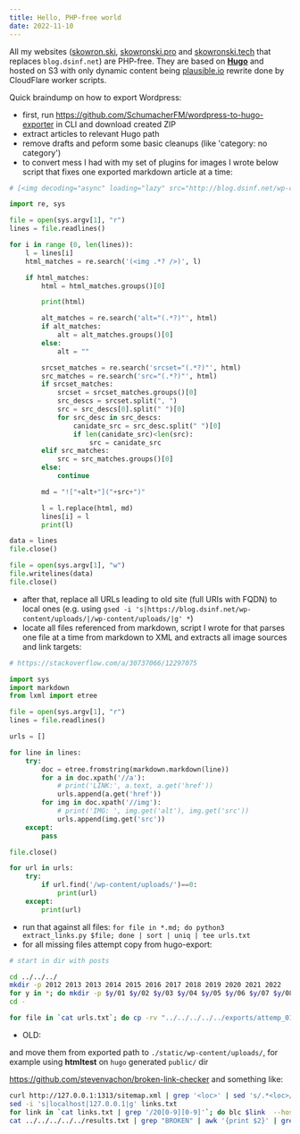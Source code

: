 ```yaml
---
title: Hello, PHP-free world
date: 2022-11-10
---
```


All my websites ([skowron.ski](https://skowron.ski), [skowronski.pro](https://skowronski.pro) and [skowronski.tech](https://skowronski.tech) that replaces `blog.dsinf.net`) are PHP-free. They are based on **[Hugo](https://gohugo.io)** and hosted on S3 with only dynamic content being [plausible.io](https://plausible.io/) rewrite done by CloudFlare worker scripts.

Quick braindump on how to export Wordpress:

- first, run https://github.com/SchumacherFM/wordpress-to-hugo-exporter in CLI and download created ZIP
- extract articles to relevant Hugo path
- remove drafts and peform some basic cleanups (like 'category: no category')
- to convert mess I had with my set of plugins for images I wrote below script that fixes one exported markdown article at a time:

```python
# [<img decoding="async" loading="lazy" src="http://blog.dsinf.net/wp-content/uploads/2012/08/rondo1-300x225.png" alt="rondo1" width="300" height="225" class="alignnone size-medium wp-image-191" srcset="https://blog.dsinf.net/wp-content/uploads/2012/08/rondo1-300x225.png 300w, https://blog.dsinf.net/wp-content/uploads/2012/08/rondo1.png 640w" sizes="(max-width: 300px) 100vw, 300px" />][1]  

import re, sys

file = open(sys.argv[1], "r")
lines = file.readlines()

for i in range (0, len(lines)):
	l = lines[i]
	html_matches = re.search('(<img .*? />)', l)

	if html_matches:
		html = html_matches.groups()[0]

		print(html)

		alt_matches = re.search('alt="(.*?)"', html)
		if alt_matches:
			alt = alt_matches.groups()[0]
		else:
			alt = ""

		srcset_matches = re.search('srcset="(.*?)"', html)
		src_matches = re.search('src="(.*?)"', html)
		if srcset_matches:
			srcset = srcset_matches.groups()[0]
			src_descs = srcset.split(", ")
			src = src_descs[0].split(" ")[0]
			for src_desc in src_descs:
				canidate_src = src_desc.split(" ")[0]
				if len(canidate_src)<len(src):
					src = canidate_src
		elif src_matches:
			src = src_matches.groups()[0]
		else:
			continue

		md = "!["+alt+"]("+src+")"

		l = l.replace(html, md)
		lines[i] = l
		print(l)

data = lines
file.close()

file = open(sys.argv[1], "w")
file.writelines(data)
file.close()
```

- after that, replace all URLs leading to old site (full URIs with FQDN) to local ones (e.g. using `gsed -i 's|https://blog.dsinf.net/wp-content/uploads/|/wp-content/uploads/|g' *`)
- locate all files referenced from markdown, script I wrote for that parses one file at a time from markdown to XML and extracts all image sources and link targets:

```python
# https://stackoverflow.com/a/30737066/12297075

import sys
import markdown
from lxml import etree

file = open(sys.argv[1], "r")
lines = file.readlines()

urls = []

for line in lines:
	try:
		doc = etree.fromstring(markdown.markdown(line))
		for a in doc.xpath('//a'):
			# print('LINK:', a.text, a.get('href'))
			urls.append(a.get('href'))
		for img in doc.xpath('//img'):
			# print('IMG: ', img.get('alt'), img.get('src'))
			urls.append(img.get('src'))
	except:
		pass

file.close()

for url in urls:
	try:
		if url.find('/wp-content/uploads/')==0:
			print(url)
	except:
		print(url)
```
- run that against all files: `for file in *.md; do python3 extract_links.py $file; done | sort | uniq | tee urls.txt`
- for all missing files attempt copy from hugo-export:

```bash
# start in dir with posts

cd ../../../
mkdir -p 2012 2013 2013 2014 2015 2016 2017 2018 2019 2020 2021 2022
for y in *; do mkdir -p $y/01 $y/02 $y/03 $y/04 $y/05 $y/06 $y/07 $y/08 $y/09 $y/10 $y/11 $y/12; done
cd -

for file in `cat urls.txt`; do cp -rv "../../../../../exports/attemp_01/hugo-export/$file" ../../../$file ; done | tee log.txt
```

- OLD:

and move them from exported path to `./static/wp-content/uploads/`, for example using **htmltest** on `hugo` generated `public/` dir

https://github.com/stevenvachon/broken-link-checker and something like:

```bash
curl http://127.0.0.1:1313/sitemap.xml | grep '<loc>' | sed 's/.*<loc>//g' | sed 's/<\/loc>//g' | sort | uniq > links.txt
sed -i 's|localhost|127.0.0.1|g' links.txt
for link in `cat links.txt | grep '/20[0-9][0-9]'`; do blc $link  --host-requests 512 --requests 512 --exclude https://skowron.ski/ --exclude https://skowronski.pro/ --exclude  https://linkedin.com/  --exclude https://blog.dsinf.net/ --exclude https://foto.dsinf.net/ --exclude https://keybase.io/dskowronski --exclude https://gohugo.io/ --exclude https://nunocoracao.github.io/blowfish/ --exclude https://github.com/danielskowronski/; done | tee ../../../../../results.txt 
cat ../../../../../results.txt | grep "BROKEN" | awk '{print $2}' | grep "http://127.0.0.1" | sed 's|http://127.0.0.1:1313/wp-content/uploads/||g' > missing.txt
```


